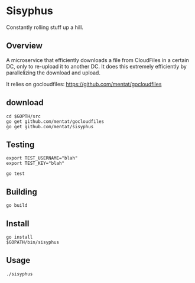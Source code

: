 # Sisyphus

Constantly rolling stuff up a hill.

## Overview

A microservice that efficiently downloads a file from CloudFiles in a certain
DC, only to re-upload it to another DC.  It does this extremely efficiently
by parallelizing the download and upload.

It relies on gocloudfiles: https://github.com/mentat/gocloudfiles

## download

    cd $GOPTH/src
    go get github.com/mentat/gocloudfiles
    go get github.com/mentat/sisyphus

## Testing

    export TEST_USERNAME="blah"
    export TEST_KEY="blah"

    go test

## Building

    go build

## Install

    go install
    $GOPATH/bin/sisyphus

## Usage

    ./sisyphus
